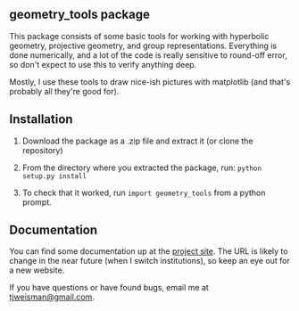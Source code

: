 geometry_tools package
----------------------

This package consists of some basic tools for working with hyperbolic
geometry, projective geometry, and group representations. Everything is done
numerically, and a lot of the code is really sensitive to round-off error, so
don't expect to use this to verify anything deep.

Mostly, I use these tools to draw nice-ish pictures with matplotlib (and
that's probably all they're good for).

## Installation

1. Download the package as a .zip file and extract it (or clone the repository)

2. From the directory where you extracted the package, run:
` python setup.py install `

3. To check that it worked, run `import geometry_tools` from a python prompt.

## Documentation

You can find some documentation up at the [project site](https://web.ma.utexas.edu/users/weisman/geometry_tools_usage.html). 
The URL is likely to change in the near future (when I switch institutions), so keep
an eye out for a new website.

If you have questions or have found bugs, email me at
[tjweisman@gmail.com](mailto:tjweisman@gmail.com).